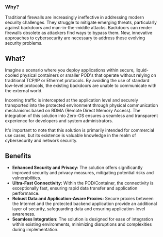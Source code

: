 

### Why?

Traditional firewalls are increasingly ineffective in addressing modern security challenges. They struggle to mitigate emerging threats, particularly against backdoors and man-in-the-middle attacks. Backdoors can render firewalls obsolete as attackers find ways to bypass them. New, innovative approaches to cybersecurity are necessary to address these evolving security problems.

## What?

Imagine a scenario where you deploy applications within secure, liquid-cooled physical containers or smaller POD's that operate without relying on traditional TCP/IP or Ethernet protocols. By avoiding the use of standard low-level protocols, the existing backdoors are unable to communicate with the external world.

Incoming traffic is intercepted at the application level and securely transported into the protected environment through physical communication mechanisms based on RDMA (Remote Direct Memory Access). The integration of this solution into Zero-OS ensures a seamless and transparent experience for developers and system administrators.

It's important to note that this solution is primarily intended for commercial use cases, but its existence is valuable knowledge in the realm of cybersecurity and network security.

## Benefits

- **Enhanced Security and Privacy:** The solution offers significantly improved security and privacy measures, mitigating potential risks and vulnerabilities.
- **Ultra-Fast Connectivity:** Within the POD/Container, the connectivity is exceptionally fast, ensuring rapid data transfer and application performance.
- **Robust Data and Application-Aware Proxies:** Secure proxies between the Internet and the protected backend application provide an additional layer of security, safeguarding data and ensuring application-level awareness.
- **Seamless Integration:** The solution is designed for ease of integration within existing environments, minimizing disruptions and complexities during implementation.